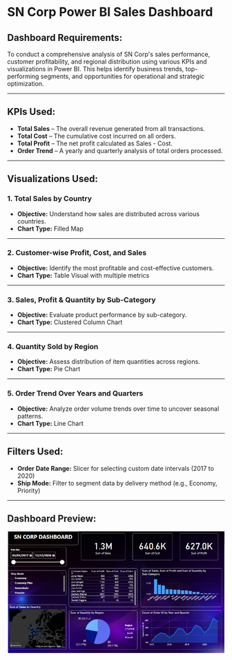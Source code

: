 
# SN Corp Power BI Sales Dashboard

## Dashboard Requirements:
To conduct a comprehensive analysis of SN Corp's sales performance, customer profitability, and regional distribution using various KPIs and visualizations in Power BI. This helps identify business trends, top-performing segments, and opportunities for operational and strategic optimization.

---

## KPIs Used:
- **Total Sales** – The overall revenue generated from all transactions.
- **Total Cost** – The cumulative cost incurred on all orders.
- **Total Profit** – The net profit calculated as Sales - Cost.
- **Order Trend** – A yearly and quarterly analysis of total orders processed.

---

## Visualizations Used:

### 1. Total Sales by Country
- **Objective:** Understand how sales are distributed across various countries.
- **Chart Type:** Filled Map

---

### 2. Customer-wise Profit, Cost, and Sales
- **Objective:** Identify the most profitable and cost-effective customers.
- **Chart Type:** Table Visual with multiple metrics

---

### 3. Sales, Profit & Quantity by Sub-Category
- **Objective:** Evaluate product performance by sub-category.
- **Chart Type:** Clustered Column Chart

---

### 4. Quantity Sold by Region
- **Objective:** Assess distribution of item quantities across regions.
- **Chart Type:** Pie Chart

---

### 5. Order Trend Over Years and Quarters
- **Objective:** Analyze order volume trends over time to uncover seasonal patterns.
- **Chart Type:** Line Chart

---

## Filters Used:
- **Order Date Range:** Slicer for selecting custom date intervals (2017 to 2020)
- **Ship Mode:** Filter to segment data by delivery method (e.g., Economy, Priority)

---

## Dashboard Preview:
![Sales Dashboard](sales%20dashboard.JPG)
